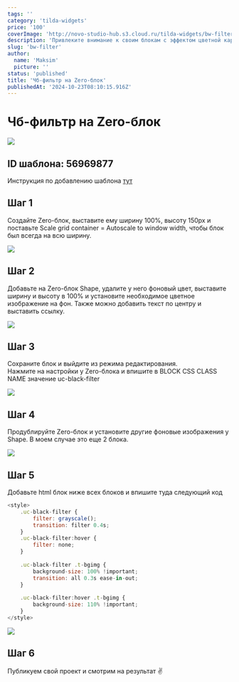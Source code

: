 ```yaml
---
tags: ''
category: 'tilda-widgets'
price: '100'
coverImage: 'http://novo-studio-hub.s3.cloud.ru/tilda-widgets/bw-filter/0.gif'
description: 'Привлеките внимание к своим блокам с эффектом цветной картинки при наведении'
slug: 'bw-filter'
author:
  name: 'Maksim'
  picture: ''
status: 'published'
title: 'Чб-фильтр на Zero-блок'
publishedAt: '2024-10-23T08:10:15.916Z'
---
```


# Чб-фильтр на Zero-блок

![](http://novo-studio-hub.s3.cloud.ru/tilda-widgets/bw-filter/0.gif)

## ID шаблона: **56969877**

Инструкция по добавлению шаблона [тут](https://help-ru.tilda.cc/page-template)

## Шаг 1

Создайте Zero-блок, выставите ему ширину 100%, высоту 150px и поставьте Scale grid container = Autoscale to window width, чтобы блок был всегда на всю ширину.

![](http://novo-studio-hub.s3.cloud.ru/tilda-widgets/bw-filter/1.png)

## Шаг 2

Добавьте на Zero-блок Shape, удалите у него фоновый цвет, выставите ширину и высоту в 100% и установите необходимое цветное изображение на фон. Также можно добавить текст по центру и выставить ссылку.

![](http://novo-studio-hub.s3.cloud.ru/tilda-widgets/bw-filter/2.png)

## Шаг 3

Сохраните блок и выйдите из режима редактирования.\
Нажмите на настройки у Zero-блока и впишите в BLOCK CSS CLASS NAME значение uc-black-filter

![](http://novo-studio-hub.s3.cloud.ru/tilda-widgets/bw-filter/3.png)

## Шаг 4

Продублируйте Zero-блок и установите другие фоновые изображения у Shape. В моем случае это еще 2 блока. 

![](http://novo-studio-hub.s3.cloud.ru/tilda-widgets/bw-filter/4.png)

## Шаг 5

Добавьте html блок ниже всех блоков и впишите туда следующий код

```javascript
<style>
    .uc-black-filter {
        filter: grayscale();
        transition: filter 0.4s;
    }
    .uc-black-filter:hover {
        filter: none;
    }
    
    .uc-black-filter .t-bgimg {
        background-size: 100% !important;
        transition: all 0.3s ease-in-out; 
    }
    
    .uc-black-filter:hover .t-bgimg {
        background-size: 110% !important;
    }
</style>
```

![](http://novo-studio-hub.s3.cloud.ru/tilda-widgets/bw-filter/5.png)

## Шаг 6

Публикуем свой проект и смотрим на результат ✌